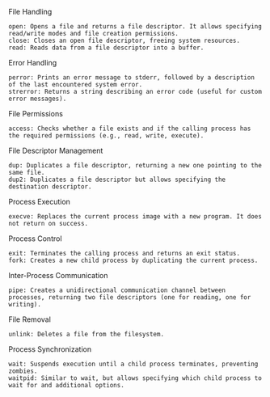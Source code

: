 File Handling

    open: Opens a file and returns a file descriptor. It allows specifying read/write modes and file creation permissions.
    close: Closes an open file descriptor, freeing system resources.
    read: Reads data from a file descriptor into a buffer.

Error Handling

    perror: Prints an error message to stderr, followed by a description of the last encountered system error.
    strerror: Returns a string describing an error code (useful for custom error messages).

File Permissions

    access: Checks whether a file exists and if the calling process has the required permissions (e.g., read, write, execute).

File Descriptor Management

    dup: Duplicates a file descriptor, returning a new one pointing to the same file.
    dup2: Duplicates a file descriptor but allows specifying the destination descriptor.

Process Execution

    execve: Replaces the current process image with a new program. It does not return on success.

Process Control

    exit: Terminates the calling process and returns an exit status.
    fork: Creates a new child process by duplicating the current process.

Inter-Process Communication

    pipe: Creates a unidirectional communication channel between processes, returning two file descriptors (one for reading, one for writing).

File Removal

    unlink: Deletes a file from the filesystem.

Process Synchronization

    wait: Suspends execution until a child process terminates, preventing zombies.
    waitpid: Similar to wait, but allows specifying which child process to wait for and additional options.
